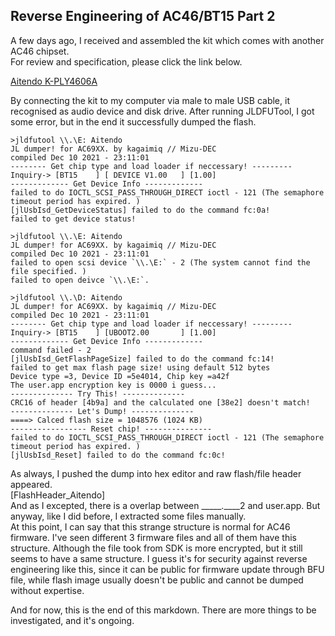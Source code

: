 ## Reverse Engineering of AC46/BT15 Part 2

A few days ago, I received and assembled the kit which comes with another AC46 chipset.<br>
For review and specification, please click the link below.

[Aitendo K-PLY4606A](Aitendo/index.md)

By connecting the kit to my computer via male to male USB cable, it recognised as audio device and disk drive.
After running JLDFUTool, I got some error, but in the end it successfully dumped the flash.
```
>jldfutool \\.\E: Aitendo
JL dumper! for AC69XX. by kagaimiq // Mizu-DEC
compiled Dec 10 2021 - 23:11:01
-------- Get chip type and load loader if neccessary! ---------
Inquiry-> [BT15    ] [ DEVICE V1.00   ] [1.00]
------------- Get Device Info -------------
failed to do IOCTL_SCSI_PASS_THROUGH_DIRECT ioctl - 121 (The semaphore timeout period has expired. )
[jlUsbIsd_GetDeviceStatus] failed to do the command fc:0a!
failed to get device status!

>jldfutool \\.\E: Aitendo
JL dumper! for AC69XX. by kagaimiq // Mizu-DEC
compiled Dec 10 2021 - 23:11:01
failed to open scsi device `\\.\E:` - 2 (The system cannot find the file specified. )
failed to open deivce `\\.\E:`.

>jldfutool \\.\D: Aitendo
JL dumper! for AC69XX. by kagaimiq // Mizu-DEC
compiled Dec 10 2021 - 23:11:01
-------- Get chip type and load loader if neccessary! ---------
Inquiry-> [BT15    ] [UBOOT2.00       ] [1.00]
------------- Get Device Info -------------
command failed - 2
[jlUsbIsd_GetFlashPageSize] failed to do the command fc:14!
failed to get max flash page size! using default 512 bytes
Device type =3, Device ID =5e4014, Chip key =a42f
The user.app encryption key is 0000 i guess...
-------------- Try This! --------------
CRC16 of header [4b9a] and the calculated one [38e2] doesn't match!
-------------- Let's Dump! --------------
====> Calced flash size = 1048576 (1024 KB)
----------------- Reset chip! ---------------
failed to do IOCTL_SCSI_PASS_THROUGH_DIRECT ioctl - 121 (The semaphore timeout period has expired. )
[jlUsbIsd_Reset] failed to do the command fc:0c!
```

As always, I pushed the dump into hex editor and raw flash/file header appeared.<br>
[FlashHeader_Aitendo]<br>
And as I excepted, there is a overlap between _____.____2 and user.app.
But anyway, like I did before, I extracted some files manually.<br>
At this point, I can say that this strange structure is normal for AC46 firmware.
I've seen different 3 firmware files and all of them have this structure.
Although the file took from SDK is more encrypted, but it still seems to have a same structure.
I guess it's for security against reverse engineering like this, since it can be public for firmware update through BFU file, while flash image usually doesn't be public and cannot be dumped without expertise.

And for now, this is the end of this markdown.
There are more things to be investigated, and it's ongoing.

